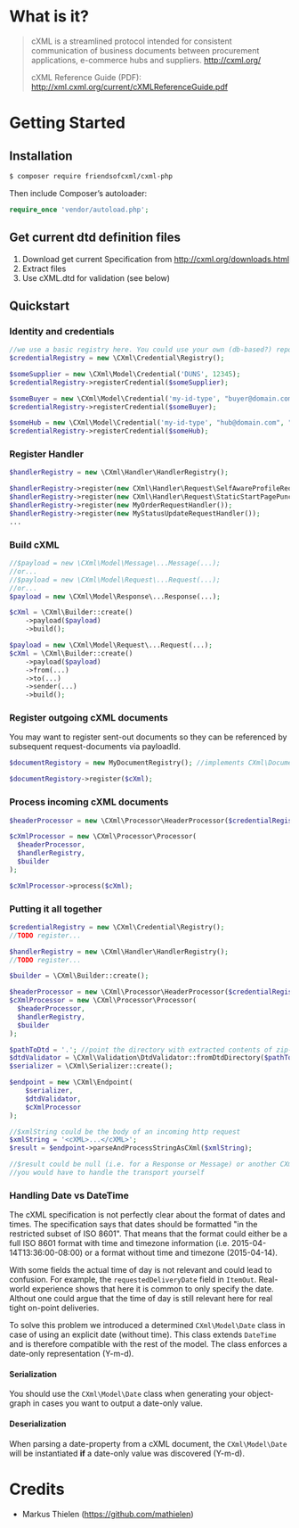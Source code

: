 # What is it?

> cXML is a streamlined protocol intended for consistent communication of business documents between procurement
> applications, e-commerce hubs and suppliers. http://cxml.org/
>
> cXML Reference Guide (PDF): http://xml.cxml.org/current/cXMLReferenceGuide.pdf

# Getting Started

## Installation

```bash
$ composer require friendsofcxml/cxml-php
```

Then include Composer’s autoloader:

```php
require_once 'vendor/autoload.php';
```

## Get current dtd definition files

1. Download get current Specification from http://cxml.org/downloads.html
2. Extract files
3. Use cXML.dtd for validation (see below)

## Quickstart

### Identity and credentials

```php
//we use a basic registry here. You could use your own (db-based?) repository that implements CredentialRepositoryInterface
$credentialRegistry = new \CXml\Credential\Registry();

$someSupplier = new \CXml\Model\Credential('DUNS', 12345);
$credentialRegistry->registerCredential($someSupplier);

$someBuyer = new \CXml\Model\Credential('my-id-type', "buyer@domain.com");
$credentialRegistry->registerCredential($someBuyer);

$someHub = new \CXml\Model\Credential('my-id-type', "hub@domain.com", "abracadabra");
$credentialRegistry->registerCredential($someHub);
```

### Register Handler

```php
$handlerRegistry = new \CXml\Handler\HandlerRegistry();

$handlerRegistry->register(new CXml\Handler\Request\SelfAwareProfileRequestHandler(...));
$handlerRegistry->register(new CXml\Handler\Request\StaticStartPagePunchOutSetupRequestHandler(...));
$handlerRegistry->register(new MyOrderRequestHandler());
$handlerRegistry->register(new MyStatusUpdateRequestHandler());
...
```

### Build cXML

```php
//$payload = new \CXml\Model\Message\...Message(...);
//or...
//$payload = new \CXml\Model\Request\...Request(...);
//or...
$payload = new \CXml\Model\Response\...Response(...);

$cXml = \CXml\Builder::create()
    ->payload($payload)
    ->build();

$payload = new \CXml\Model\Request\...Request(...);
$cXml = \CXml\Builder::create()
    ->payload($payload)
    ->from(...)
    ->to(...)
    ->sender(...)
    ->build();
```

### Register outgoing cXML documents

You may want to register sent-out documents so they can be referenced by subsequent request-documents via payloadId.

```php
$documentRegistory = new MyDocumentRegistry(); //implements CXml\Document\DocumentRegistryInterface

$documentRegistory->register($cXml);
```

### Process incoming cXML documents

```php
$headerProcessor = new \CXml\Processor\HeaderProcessor($credentialRegistry, $credentialRegistry);

$cXmlProcessor = new \CXml\Processor\Processor(
  $headerProcessor, 
  $handlerRegistry,
  $builder
);

$cXmlProcessor->process($cXml);
```

### Putting it all together

```php
$credentialRegistry = new \CXml\Credential\Registry();
//TODO register...

$handlerRegistry = new \CXml\Handler\HandlerRegistry();
//TODO register...

$builder = \CXml\Builder::create();

$headerProcessor = new \CXml\Processor\HeaderProcessor($credentialRegistry, $credentialRegistry);
$cXmlProcessor = new \CXml\Processor\Processor(
  $headerProcessor, 
  $handlerRegistry,
  $builder
);

$pathToDtd = '.'; //point the directory with extracted contents of zip-file with the DTDs, downloaded from cxml.org
$dtdValidator = \CXml\Validation\DtdValidator::fromDtdDirectory($pathToDtd);
$serializer = \CXml\Serializer::create();

$endpoint = new \CXml\Endpoint(
    $serializer,
    $dtdValidator,
    $cXmlProcessor
);

//$xmlString could be the body of an incoming http request
$xmlString = '<cXML>...</cXML>';
$result = $endpoint->parseAndProcessStringAsCXml($xmlString);

//$result could be null (i.e. for a Response or Message) or another CXml object which would be the Response to a Request
//you would have to handle the transport yourself
```

### Handling Date vs DateTime

The cXML specification is not perfectly clear about the format of dates and times. The specification says that dates 
should be formatted "in the restricted subset of ISO 8601". That means that the format could either be a full ISO 8601
format with time and timezone information (i.e. 2015-04-14T13:36:00-08:00) or a format without time and timezone
(2015-04-14).

With some fields the actual time of day is not relevant and could lead to confusion. For example, the 
`requestedDeliveryDate` field in `ItemOut`. Real-world experience shows that here it is common to only specify the date.
Althout one could argue that the time of day is still relevant here for real tight on-point deliveries.

To solve this problem we introduced a determined `CXml\Model\Date` class in case of using an explicit 
date (without time). This class extends `DateTime` and is therefore compatible with the rest of the model. The class
enforces a date-only representation (Y-m-d).

#### Serialization

You should use the `CXml\Model\Date` class when generating your object-graph in cases you want to output a date-only
value.

#### Deserialization

When parsing a date-property from a cXML document, the `CXml\Model\Date` will be instantiated **if** a date-only
value was discovered (Y-m-d).

# Credits
- Markus Thielen (https://github.com/mathielen)
